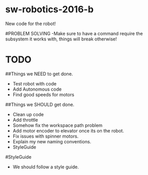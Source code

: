 # sw-robotics-2016-b
New code for the robot!

#PROBLEM SOLVING
-Make sure to have a command require the subsystem it works with, things will break otherwise!

# TODO

##Things we NEED to get done.
- Test robot with code
- Add Autonomous code
- Find good speeds for motors

##Things we SHOULD get done.
- Clean up code
- Add throttle
- Somehow fix the workspace path problem
- Add motor encoder to elevator once its on the robot.
- Fix issues with spinner motors.
- Explain my new naming conventions.
- StyleGuide


#StyleGuide
- We should follow a style guide.


